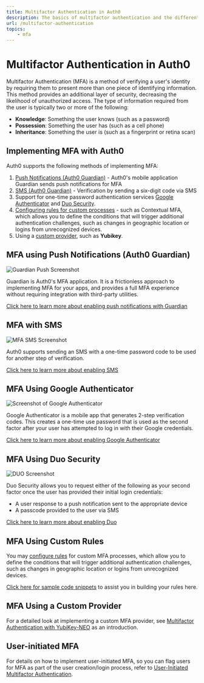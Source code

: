 ```yaml
---
title: Multifactor Authentication in Auth0
description: The basics of multifactor authentication and the different methods of implementing it with Auth0.
url: /multifactor-authentication
topics:
    - mfa
---
```


# Multifactor Authentication in Auth0

Multifactor Authentication (MFA) is a method of verifying a user's identity by requiring them to present more than one piece of identifying information. This method provides an additional layer of security, decreasing the likelihood of unauthorized access. The type of information required from the user is typically two or more of the following:

* **Knowledge**: Something the user knows (such as a password)
* **Possession**: Something the user has (such as a cell phone)
* **Inheritance**: Something the user is (such as a fingerprint or retina scan)

## Implementing MFA with Auth0

Auth0 supports the following methods of implementing MFA:

1. [Push Notifications (Auth0 Guardian)](/multifactor-authentication#mfa-using-push-notifications-auth0-guardian-) - Auth0's mobile application Guardian sends push notifications for MFA
2. [SMS (Auth0 Guardian)](/multifactor-authentication#mfa-with-sms) - Verification by sending a six-digit code via SMS
3. Support for one-time password authentication services [Google Authenticator](/multifactor-authentication#mfa-using-google-authenticator) and [Duo Security](/multifactor-authentication#mfa-using-duo-security).
4. [Configuring rules for custom processes](/multifactor-authentication#mfa-using-custom-rules) - such as Contextual MFA, which allows you to define the conditions that will trigger additional authentication challenges, such as changes in geographic location or logins from unrecognized devices.
5. Using a [custom provider](/multifactor-authentication#mfa-using-a-custom-provider), such as **Yubikey**.

## MFA using Push Notifications (Auth0 Guardian)

<div class="phone-mockup"><img src="/media/articles/mfa/guardian-push.png" alt="Guardian Push Screenshot"/></div>

Guardian is Auth0's MFA application. It is a frictionless approach to implementing MFA for your apps, and provides a full MFA experience without requiring integration with third-party utilities.

[Click here to learn more about enabling push notifications with Guardian](/multifactor-authentication/guardian)

## MFA with SMS

<div class="phone-mockup"><img src="/media/articles/mfa/sms-screenshot.png" alt="MFA SMS Screenshot"/></div>

Auth0 supports sending an SMS with a one-time password code to be used for another step of verification.

[Click here to learn more about enabling SMS](/multifactor-authentication/guardian/admin-guide#support-for-sms)

## MFA Using Google Authenticator

<div class="phone-mockup"><img src="/media/articles/mfa/google-auth-screenshot.png" alt="Screenshot of Google Authenticator"/></div>

Google Authenticator is a mobile app that generates 2-step verification codes. This creates a one-time use password that is used as the second factor after your user has attempted to log in with their Google credentials.

[Click here to learn more about enabling Google Authenticator](/multifactor-authentication/google-authenticator)

## MFA Using Duo Security

<div class="phone-mockup"><img src="/media/articles/mfa/duo-screenshot.png" alt="DUO Screenshot"/></div>

Duo Security allows you to request either of the following as your second factor once the user has provided their initial login credentials:

* A user response to a push notification sent to the appropriate device
* A passcode provided to the user via SMS

[Click here to learn more about enabling Duo](/multifactor-authentication/duo)

## MFA Using Custom Rules

You may [configure rules](/rules) for custom MFA processes, which allow you to define the conditions that will trigger additional authentication challenges, such as changes in geographic location or logins from unrecognized devices.

[Click here for sample code snippets](/multifactor-authentication/custom) to assist you in building your rules here.

## MFA Using a Custom Provider

For a detailed look at implementing a custom MFA provider, see [Multifactor Authentication with YubiKey-NEO](/multifactor-authentication/yubikey) as an introduction.

## User-initiated MFA

For details on how to implement user-initiated MFA, so you can flag users for MFA as part of the user creation/login process, refer to [User-Initiated Multifactor Authentication](/multifactor-authentication/user-initiated-mfa).
